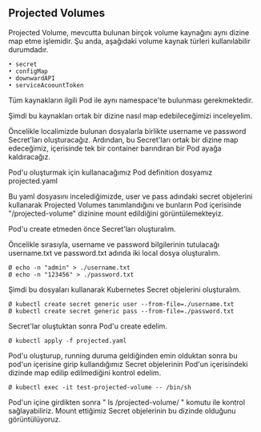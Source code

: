 <h2>Projected Volumes</h2>
Projected Volume, mevcutta bulunan birçok volume kaynağını aynı dizine map etme işlemidir.
Şu anda, aşağıdaki volume kaynak türleri kullanılabilir durumdadır.

	• secret
	• configMap
	• downwardAPI
	• serviceAcoountToken

Tüm kaynakların ilgili Pod ile aynı namespace'te bulunması gerekmektedir.

Şimdi bu kaynakları ortak bir dizine nasıl map edebileceğimizi inceleyelim.

Öncelikle localimizde bulunan dosyalarla birlikte username ve password Secret'ları oluşturacağız. Ardından, bu Secret'ları ortak bir dizine map edeceğimiz, içerisinde tek bir container barındıran bir Pod ayağa kaldıracağız.

Pod'u oluşturmak için kullanacağımız Pod definition dosyamız projected.yaml

Bu yaml dosyasını incelediğimizde, user ve pass adındaki secret objelerini kullanarak Projected Volumes tanımlandığını ve bunların Pod içerisinde "/projected-volume" dizinine mount edildiğini görüntülemekteyiz.

Pod'u create etmeden önce Secret'ları oluşturalım.

Öncelikle sırasıyla, username ve password bilgilerinin tutulacağı username.txt ve password.txt adında iki local dosya oluşturalım.

	Ø echo -n "admin" > ./username.txt
	Ø echo -n "123456" > ./password.txt

Şimdi bu dosyaları kullanarak Kubernetes Secret objelerini oluşturalım.

	Ø kubectl create secret generic user --from-file=./username.txt
	Ø kubectl create secret generic pass --from-file=./password.txt

Secret'lar oluştuktan sonra Pod'u create edelim.

	Ø kubectl apply -f projected.yaml 

Pod'u oluşturup, running duruma geldiğinden emin olduktan sonra bu pod'un içerisine girip kullandığımız Secret objelerinin Pod'un içerisindeki dizinde map edilip edilmediğini kontrol edelim.

	Ø kubectl exec -it test-projected-volume -- /bin/sh
	
Pod'un içine girdikten sonra " ls /projected-volume/ " komutu ile kontrol sağlayabiliriz. Mount ettiğimiz Secret objelerinin bu dizinde olduğunu görüntülüyoruz. 
